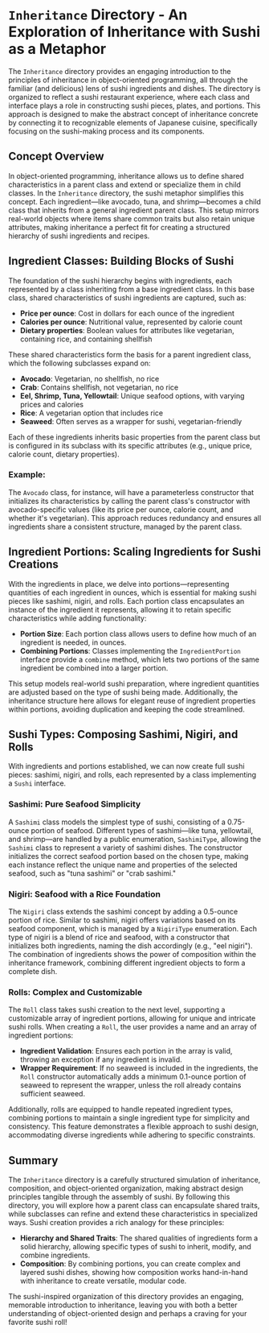 # `Inheritance` Directory - An Exploration of Inheritance with Sushi as a Metaphor

The `Inheritance` directory provides an engaging introduction to the principles of inheritance in object-oriented programming, all through the familiar (and delicious) lens of sushi ingredients and dishes. The directory is organized to reflect a sushi restaurant experience, where each class and interface plays a role in constructing sushi pieces, plates, and portions. This approach is designed to make the abstract concept of inheritance concrete by connecting it to recognizable elements of Japanese cuisine, specifically focusing on the sushi-making process and its components.

## Concept Overview

In object-oriented programming, inheritance allows us to define shared characteristics in a parent class and extend or specialize them in child classes. In the `Inheritance` directory, the sushi metaphor simplifies this concept. Each ingredient—like avocado, tuna, and shrimp—becomes a child class that inherits from a general ingredient parent class. This setup mirrors real-world objects where items share common traits but also retain unique attributes, making inheritance a perfect fit for creating a structured hierarchy of sushi ingredients and recipes.

## Ingredient Classes: Building Blocks of Sushi

The foundation of the sushi hierarchy begins with ingredients, each represented by a class inheriting from a base ingredient class. In this base class, shared characteristics of sushi ingredients are captured, such as:
- **Price per ounce**: Cost in dollars for each ounce of the ingredient
- **Calories per ounce**: Nutritional value, represented by calorie count
- **Dietary properties**: Boolean values for attributes like vegetarian, containing rice, and containing shellfish

These shared characteristics form the basis for a parent ingredient class, which the following subclasses expand on:
- **Avocado**: Vegetarian, no shellfish, no rice
- **Crab**: Contains shellfish, not vegetarian, no rice
- **Eel, Shrimp, Tuna, Yellowtail**: Unique seafood options, with varying prices and calories
- **Rice**: A vegetarian option that includes rice
- **Seaweed**: Often serves as a wrapper for sushi, vegetarian-friendly

Each of these ingredients inherits basic properties from the parent class but is configured in its subclass with its specific attributes (e.g., unique price, calorie count, dietary properties).

### Example:
The `Avocado` class, for instance, will have a parameterless constructor that initializes its characteristics by calling the parent class's constructor with avocado-specific values (like its price per ounce, calorie count, and whether it's vegetarian). This approach reduces redundancy and ensures all ingredients share a consistent structure, managed by the parent class.

## Ingredient Portions: Scaling Ingredients for Sushi Creations

With the ingredients in place, we delve into portions—representing quantities of each ingredient in ounces, which is essential for making sushi pieces like sashimi, nigiri, and rolls. Each portion class encapsulates an instance of the ingredient it represents, allowing it to retain specific characteristics while adding functionality:
- **Portion Size**: Each portion class allows users to define how much of an ingredient is needed, in ounces.
- **Combining Portions**: Classes implementing the `IngredientPortion` interface provide a `combine` method, which lets two portions of the same ingredient be combined into a larger portion.

This setup models real-world sushi preparation, where ingredient quantities are adjusted based on the type of sushi being made. Additionally, the inheritance structure here allows for elegant reuse of ingredient properties within portions, avoiding duplication and keeping the code streamlined.

## Sushi Types: Composing Sashimi, Nigiri, and Rolls

With ingredients and portions established, we can now create full sushi pieces: sashimi, nigiri, and rolls, each represented by a class implementing a `Sushi` interface.

### Sashimi: Pure Seafood Simplicity
A `Sashimi` class models the simplest type of sushi, consisting of a 0.75-ounce portion of seafood. Different types of sashimi—like tuna, yellowtail, and shrimp—are handled by a public enumeration, `SashimiType`, allowing the `Sashimi` class to represent a variety of sashimi dishes. The constructor initializes the correct seafood portion based on the chosen type, making each instance reflect the unique name and properties of the selected seafood, such as "tuna sashimi" or "crab sashimi."

### Nigiri: Seafood with a Rice Foundation
The `Nigiri` class extends the sashimi concept by adding a 0.5-ounce portion of rice. Similar to sashimi, nigiri offers variations based on its seafood component, which is managed by a `NigiriType` enumeration. Each type of nigiri is a blend of rice and seafood, with a constructor that initializes both ingredients, naming the dish accordingly (e.g., "eel nigiri"). The combination of ingredients shows the power of composition within the inheritance framework, combining different ingredient objects to form a complete dish.

### Rolls: Complex and Customizable
The `Roll` class takes sushi creation to the next level, supporting a customizable array of ingredient portions, allowing for unique and intricate sushi rolls. When creating a `Roll`, the user provides a name and an array of ingredient portions:
- **Ingredient Validation**: Ensures each portion in the array is valid, throwing an exception if any ingredient is invalid.
- **Wrapper Requirement**: If no seaweed is included in the ingredients, the `Roll` constructor automatically adds a minimum 0.1-ounce portion of seaweed to represent the wrapper, unless the roll already contains sufficient seaweed.

Additionally, rolls are equipped to handle repeated ingredient types, combining portions to maintain a single ingredient type for simplicity and consistency. This feature demonstrates a flexible approach to sushi design, accommodating diverse ingredients while adhering to specific constraints.

## Summary

The `Inheritance` directory is a carefully structured simulation of inheritance, composition, and object-oriented organization, making abstract design principles tangible through the assembly of sushi. By following this directory, you will explore how a parent class can encapsulate shared traits, while subclasses can refine and extend these characteristics in specialized ways. Sushi creation provides a rich analogy for these principles:
- **Hierarchy and Shared Traits**: The shared qualities of ingredients form a solid hierarchy, allowing specific types of sushi to inherit, modify, and combine ingredients.
- **Composition**: By combining portions, you can create complex and layered sushi dishes, showing how composition works hand-in-hand with inheritance to create versatile, modular code.

The sushi-inspired organization of this directory provides an engaging, memorable introduction to inheritance, leaving you with both a better understanding of object-oriented design and perhaps a craving for your favorite sushi roll!
